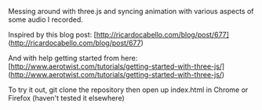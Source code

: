 Messing around with three.js and syncing animation with various aspects of some audio I recorded.

Inspired by this blog post: [http://ricardocabello.com/blog/post/677] (http://ricardocabello.com/blog/post/677)

And with help getting started from here: [http://www.aerotwist.com/tutorials/getting-started-with-three-js/] (http://www.aerotwist.com/tutorials/getting-started-with-three-js/)

To try it out, git clone the repository then open up index.html in Chrome or Firefox (haven't tested it elsewhere)
